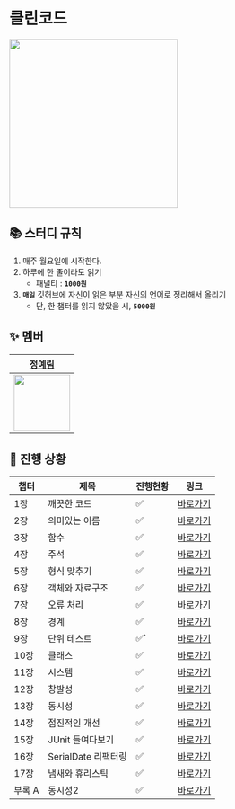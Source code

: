 # 클린코드
<img src="https://image.yes24.com/goods/11681152/XL" width="300">

## 📚 스터디 규칙

1. 매주 월요일에 시작한다.
2. 하루에 한 줄이라도 읽기
    - 패널티 : **`1000원`**
3. **`매일`** 깃허브에 자신이 읽은 부분 자신의 언어로 정리해서 올리기
    - 단, 한 챕터를 읽지 않았을 시, **`5000원`**

## ✨ 멤버

| <a href="https://github.com/yel-m"> 정예림 |
| --- |
| <img src="https://github.com/yel-m.png" width="100"> |

## 📌 진행 상황

| 챕터        | 제목           | 진행현황 | 링크     |
| -------     | -------------- | -------- | -------- |
| 1장         | 깨끗한 코드    | ✅   | [바로가기](https://github.com/star-books-coffee/clean-code/tree/main/01%EC%9E%A5) |        
| 2장         | 의미있는 이름  | ✅ | [바로가기](https://github.com/star-books-coffee/clean-code/tree/main/02%EC%9E%A5)         |
| 3장         | 함수           | ✅ | [바로가기](https://github.com/star-books-coffee/clean-code/tree/main/03%EC%9E%A5)         |
| 4장         | 주석           | ✅ | [바로가기](https://github.com/star-books-coffee/clean-code/tree/main/04%EC%9E%A5)         |
| 5장         | 형식 맞추기    | ✅ | [바로가기](https://github.com/star-books-coffee/clean-code/tree/main/05%EC%9E%A5)         |
| 6장         | 객체와 자료구조 | ✅ | [바로가기](https://github.com/star-books-coffee/clean-code/tree/main/06%EC%9E%A5)         |
| 7장         | 오류 처리       | ✅ | [바로가기](https://github.com/star-books-coffee/clean-code/tree/main/07%EC%9E%A5)         |
| 8장         |  경계           | ✅ | [바로가기](https://github.com/star-books-coffee/clean-code/tree/main/08%EC%9E%A5)         |
| 9장         |  단위 테스트    | ✅` | [바로가기](https://github.com/star-books-coffee/clean-code/tree/main/09%EC%9E%A5)         |
| 10장        |  클래스         | ✅ | [바로가기](https://github.com/star-books-coffee/clean-code/tree/main/10%EC%9E%A5)        |
| 11장        |  시스템         | ✅ | [바로가기](https://github.com/star-books-coffee/clean-code/tree/main/11%EC%9E%A5)        |
| 12장        |  창발성          | ✅ |[바로가기](https://github.com/star-books-coffee/clean-code/tree/main/12%EC%9E%A5)       |
| 13장        |  동시성          | ✅     |[바로가기](https://github.com/star-books-coffee/clean-code/tree/main/13%EC%9E%A5)        |
| 14장        |  점진적인 개선     | ✅     |[바로가기](https://github.com/star-books-coffee/clean-code/tree/main/14%EC%9E%A5)        |
| 15장        |  JUnit 들여다보기    | ✅     |[바로가기](https://github.com/star-books-coffee/clean-code/tree/main/15%EC%9E%A5)        |
| 16장        |  SerialDate 리팩터링   | ✅     |[바로가기](https://github.com/star-books-coffee/clean-code/tree/main/16%EC%9E%A5)        |
| 17장        | 냄새와 휴리스틱    | ✅     |[바로가기](https://github.com/star-books-coffee/clean-code/tree/main/17%EC%9E%A5)        |
| 부록 A       | 동시성2        | ✅     |[바로가기](https://github.com/star-books-coffee/clean-code/tree/main/%EB%B6%80%EB%A1%9D%20A) |

